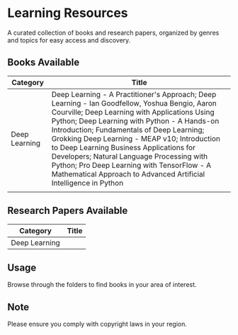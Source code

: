 # Learning Resources

A curated collection of books and research papers, organized by genres and topics for easy access and discovery.

## Books Available

| Category | Title |
|----------|---------------|
| Deep Learning | Deep Learning - A Practitioner's Approach; Deep Learning - Ian Goodfellow, Yoshua Bengio, Aaron Courville; Deep Learning with Applications Using Python; Deep Learning with Python - A Hands-on Introduction; Fundamentals of Deep Learning; Grokking Deep Learning - MEAP v10; Introduction to Deep Learning Business Applications for Developers; Natural Language Processing with Python; Pro Deep Learning with TensorFlow - A Mathematical Approach to Advanced Artificial Intelligence in Python |
|  |  |


## Research Papers Available

| Category | Title |
|----------|---------------|
| Deep Learning |  |


## Usage

Browse through the folders to find books in your area of interest.

## Note

Please ensure you comply with copyright laws in your region.
